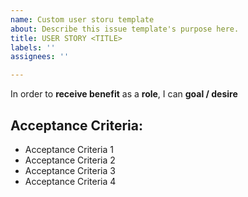 ```yaml
---
name: Custom user storu template
about: Describe this issue template's purpose here.
title: USER STORY <TITLE>
labels: ''
assignees: ''

---
```


In order to **receive benefit** as a **role**, I can **goal / desire**
  
## Acceptance Criteria:

* Acceptance Criteria 1
* Acceptance Criteria 2
* Acceptance Criteria 3
* Acceptance Criteria 4
